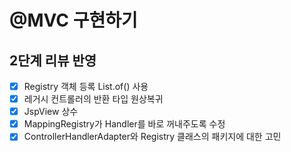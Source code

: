 # @MVC 구현하기

## 2단계 리뷰 반영
- [x] Registry 객체 등록 List.of() 사용
- [x] 레거시 컨트롤러의 반환 타입 원상복귀
- [x] JspView 상수
- [x] MappingRegistry가 Handler를 바로 꺼내주도록 수정
- [x] ControllerHandlerAdapter와 Registry 클래스의 패키지에 대한 고민